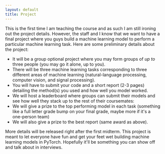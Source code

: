 ```yaml
---
layout: default
title: Project
---
```


This is the first time I am teaching the course and as such I am still ironing out the project details. However, the staff and I know that we want to have a final project where you guys build a machine learning model to perform a particular machine learning task. Here are some preliminary details about the project: 

* It will be a group optional project where you may form groups of *up to* three people (you may go it alone, up to you). 
* There will be three machine learning tasks corresponding to three different areas of machine learning (natural-language processing, computer vision, and signal processing).
* You will have to submit your code and a short report (2-3 pages) detailing the method(s) you used and how well you model worked.  
* We will host a leaderboard where groups can submit their models and see how well they stack up to the rest of their coursemates: 
* We will give a prize to the top performing model in each task (something like a full letter grade bump on your final grade, maybe more if it's a one-person team)
* We will also give a prize to the best report (same award as above).

More details will be released right after the first midterm. This project is meant to let everyone have fun and get your feet wet building machine learning models in PyTorch. Hopefully it'll be something you can show off and talk about in interviews. 